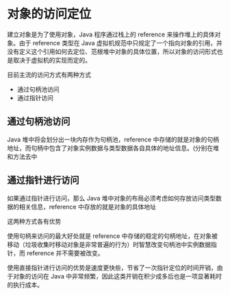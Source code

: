 # 对象的访问定位

建立对象是为了使用对象，Java 程序通过栈上的 reference 来操作堆上的具体对象。由于 reference 类型在 Java 虚拟机规范中只规定了一个指向对象的引用，并没有定义这个引用如何去定位、范根堆中对象的具体位置，所以对象的访问形式也是取决于虚拟机的实现而定的。

目前主流的访问方式有两种方式

* 通过句柄池访问
* 通过指针访问



## 通过句柄池访问

Java 堆中将会划分出一块内存作为句柄池，reference 中存储的就是对象的句柄地址，而句柄中包含了对象实例数据与类型数据各自具体的地址信息。(分别在堆和方法去中



## 通过指针进行访问

如果通过指针进行访问，那么 Java 堆中对象的布局必须考虑如何存放访问类型数据的相关信息，reference 中存放的就是对象的具体地址



这两种方式各有优势

使用句柄来访问的最大好处就是 reference 中存储的稳定的句柄地址，在对象被移动（垃圾收集时移动对象是非常普遍的行为）时智慧改变句柄池中实例数据指针，而 reference 并不需要被改变。

使用直接指针进行访问的优势是速度更快些，节省了一次指针定位的时间开销，由于对象的访问在 Java 中非常频繁，因此这类开销在积少成多后也是一项显著耗时的执行成本。